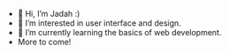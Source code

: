 - 👋 Hi, I’m Jadah :)
- 👀 I’m interested in user interface and design.
- 🌱 I’m currently learning the basics of web development.
- More to come!

<!---
heyitsmejadah/heyitsmejadah is a ✨ special ✨ repository because its `README.md` (this file) appears on your GitHub profile.
You can click the Preview link to take a look at your changes.
--->
